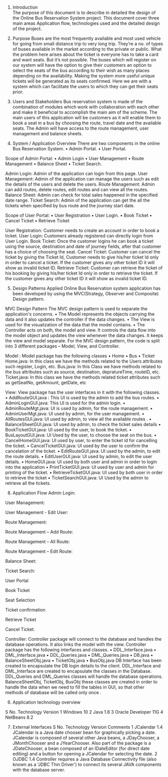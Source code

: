 
1.	Introduction	
The purpose of this document is to describe in detailed the design of the Online Bus Reservation System project. This document cover three main areas Application flow, technologies used and the detailed design of the project. 
2.	Purpose 
Buses are the most frequently available and most used vehicle for going from small distance trip to very long trip. They’re a no. of types of buses available in the market according to the private or public. What the problem here arises about the ticket is everyone has to take a card and want seats. But it’s not possible. The buses which will register on our system will have the option to give their customers an option to select the seats of the bus according to their wish as many places depending on the availability.
Making the system more useful unique tickets will be generated as its seats confirmed. Here we are with a system which can facilitate the users to which they can get their seats prior.

3.	Users and Stakeholders
Bus reservation system is made of the combination of modules which work with collaboration with each other and make it beneficial to accomplish the main aim of the scheme.
The main users of this application will be customers as it will enable them to book a seat in a bus by choosing the route, travel date and the available seats.
The Admin will have access to the route management, user management and balance sheets.
4.	System / Application Overview
There are two components in the online Bus Reservation System.
•	Admin Portal.
•	User Portal.

Scope of Admin Portal:
•	Admin Login
•	User Management
•	Route Management
•	Balance Sheet
•	Ticket Search.

Admin Login: Admin of the application can login from this page.
User Management: Admin of the application can manage the users such as edit the details of the users and delete the users.
Route Management: Admin can add routes, delete routes, edit routes and can view all the routes.
Balance Sheet: Admin can check for total sales happened in the specified date range.
Ticket Search: Admin of the application can get the all the tickets when specified by bus route and the journey start date.
 
Scope of User Portal:
•	User Registration
•	User Login.
•	Book Ticket
•	Cancel Ticket
•	Retrieve Ticket

User Registration: Customer needs to create an account in order to book a ticket.
User Login: Customers already registered can directly login from User Login.
Book Ticket: Once the customer logins he can book a ticket using the source, destination and date of journey fields, after that customer has a choice of choosing the seat.
Cancel Ticket:  Customer can cancel the ticket by giving the Ticket Id, Customer needs to give his/her ticket Id only in order to cancel a ticket. If the customer gives any other ticket ID it will show as invalid ticket ID.
Retrieve Ticket: Customer can retrieve the ticket of his booking by giving his/her ticket Id only in order to retrieve the ticket. If the customer gives any other ticket ID it will show as invalid ticket ID.
 

5.	Design Patterns Applied
Online Bus Reservation system application has been developed by using the MVC(Strategy, Observer and Composite) Design pattern.

MVC Design Pattern
The MVC design pattern is used to separate the application's concerns.
•	The Model represents the objects carrying the data and it also updates the controller if the data changes.
•	The View is used for the visualization of the data that the model contains.
•	The Controller acts on both, the model and view. It controls the data flow into the model object and updates the view whenever the data changes. It keeps the view and model separate.
For the MVC design pattern, the code is split into 3 different packages – Model, View, and Controller. 

Model : 
Model package has the following classes
•	Home
•	Bus
•	Ticket	
Home.java:  In this class we have the methods related to the Users attributes such register, Login, etc.
Bus.java:  In this Class we have methods related to the bus attributes such as source, destination, depratureTime, routeID, etc.
Ticket.java: In this class we have the methods related ticket attributes such as getSeatNo, getAmount, getDate, etc
			

View: 
View package has the user interfaces in it with the following classes.
•	AddRouteGUI.java : This UI is used by the admin to add the bus routes.
•	AdminLoginGUI.java: This UI is used for the admin login.
•	AdminRouteMgt.java: UI is used by admin, for the route management.
•	AdminUserMgt.java: UI used by admin, for the user management.
•	AllRoutesGUI.java: UI used by admin, to view all the available routes .
•	BalanceSheetGUI.java: UI used by admin, to check the ticket sales details
•	BookTicketGUI.java: UI used by the user, to book the ticket.
•	BusLayoutGUI.java: UI Used by the user, to choose the seat on the bus.
•	CancelHomeGUI.java: UI used by user, to enter the ticket id for cancelling the ticket.
•	CancelTicketGUI.java: UI used by the user to confirm the cancelation of the ticket.
•	EditRouteGUI.java: UI used by the admin, to edit the route details.
•	EditUserGUI.java: UI used by admin, to edit the user details.
•	HomeGUI.java: UI used by both user and admin in order to login into the application
•	PrintTicketGUI.java: UI used by user and admin for printing of the ticket.
•	RetrieveTicketGUI.java: UI used by both user in order to retrieve the ticket
•	TicketSearchGUI.java: UI Used by the admin to retrieve all the tickets.

8.	Application Flow
Admin Login:

 


User Management:
 

User Management - Edit User:
 

Route Management:
 


Route Management – Add Route:
 

Route Management – All Route:
 





Route Management – Edit Route:
 





Balance Sheet:

 

Ticket Search:
 




User Portal

 

Book Ticket

 


Seat Selection

 

Ticket confirmation

 
Retrieve Ticket

 

 



Cancel Ticket.

 

 




Controller:
Controller package will connect to the database and handles the database operations. It also links the model with the view.
Controller package has the following interfaces and classes.
•	DDL_Interface.java
•	DML_Interface.java
•	DDL_Queries.java
•	DML_Queries.java
•	DB.java
•	BalanceSheetObj.java
•	TicketObj.java
•	BusObj.java
DB Interface has been created to encapsulate the DB login details to the client.
DDL_Interface and DML_Interface are created to encapsulate the classes in the Database. DDL_Queries and DML_Queries classes will handle the database operations.
BalanceSheetObj, TicketObj, BusObj these classes are created in order to handle the data when we need to fill the tables in GUI, so that other methods of database will be called only once .

6.	Application technology overview

S No.	Technology	Version
1	Windows	10
2	Java	1.8
3	Oracle Developer	11G
4	NetBeans	8.2

7.	External Interfaces
S No.
	Technology	Version	Comments
1	JCalendar	1.4	JCalendar is a Java date chooser bean for graphically picking a date. JCalendar is composed of several other Java beans, a JDayChooser, a JMonthChooser and a JYearChooser. Also part of the package is a JDateChooser, a bean composed of an IDateEditor (for direct date editing) and a button for opening a JCalendar for selecting the date.
2	OJDBC	1.4	Controller requires a Java Database Connectivity file (also known as a 'JDBC Thin Driver') to connect its several JAVA components with the database server.
